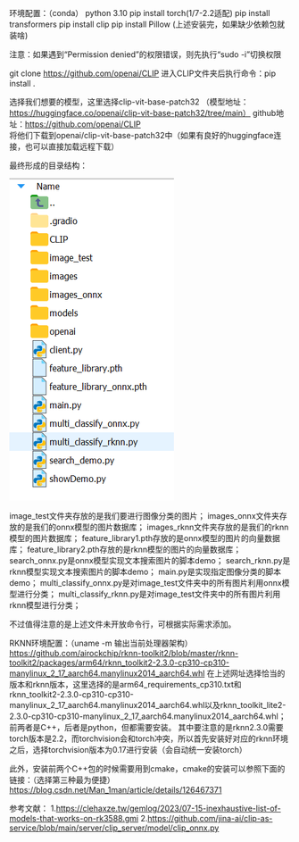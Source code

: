 环境配置：（conda）
python 3.10
pip install torch(1/7-2.2适配)
pip install transformers
pip install clip
pip install Pillow
(上述安装完，如果缺少依赖包就装啥)

注意：如果遇到“Permission denied”的权限错误，则先执行“sudo -i”切换权限

git clone https://github.com/openai/CLIP
进入CLIP文件夹后执行命令：pip install .

选择我们想要的模型，这里选择clip-vit-base-patch32
（模型地址：https://huggingface.co/openai/clip-vit-base-patch32/tree/main）
github地址：https://github.com/openai/CLIP  
将他们下载到openai/clip-vit-base-patch32中（如果有良好的huggingface连接，也可以直接加载远程下载）

最终形成的目录结构：

![alt text](image.png)

image_test文件夹存放的是我们要进行图像分类的图片；
images_onnx文件夹存放的是我们的onnx模型的图片数据库；
images_rknn文件夹存放的是我们的rknn模型的图片数据库；
feature_library1.pth存放的是onnx模型的图片的向量数据库；
feature_library2.pth存放的是rknn模型的图片的向量数据库；
search_onnx.py是onnx模型实现文本搜索图片的脚本demo；
search_rknn.py是rknn模型实现文本搜索图片的脚本demo；
main.py是实现指定图像分类的脚本demo；
multi_classify_onnx.py是对image_test文件夹中的所有图片利用onnx模型进行分类；
multi_classify_rknn.py是对image_test文件夹中的所有图片利用rknn模型进行分类；

不过值得注意的是上述文件未开放命令行，可根据实际需求添加。

RKNN环境配置：（uname -m 输出当前处理器架构）
https://github.com/airockchip/rknn-toolkit2/blob/master/rknn-toolkit2/packages/arm64/rknn_toolkit2-2.3.0-cp310-cp310-manylinux_2_17_aarch64.manylinux2014_aarch64.whl
在上述网址选择恰当的版本和rknn版本，这里选择的是arm64_requirements_cp310.txt和rknn_toolkit2-2.3.0-cp310-cp310-manylinux_2_17_aarch64.manylinux2014_aarch64.whl以及rknn_toolkit_lite2-2.3.0-cp310-cp310-manylinux_2_17_aarch64.manylinux2014_aarch64.whl；前两者是C++，后者是python，但都需要安装。
其中要注意的是rknn2.3.0需要torch版本是2.2，而torchvision会和torch冲突，所以首先安装好对应的rknn环境之后，选择torchvision版本为0.17进行安装（会自动统一安装torch）

此外，安装前两个C++包的时候需要用到cmake，cmake的安装可以参照下面的链接：（选择第三种最为便捷）https://blog.csdn.net/Man_1man/article/details/126467371


参考文献：
1.https://clehaxze.tw/gemlog/2023/07-15-inexhaustive-list-of-models-that-works-on-rk3588.gmi
2.https://github.com/jina-ai/clip-as-service/blob/main/server/clip_server/model/clip_onnx.py
